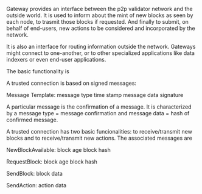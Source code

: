 Gateway provides an interface between the p2p validator network and the outside 
world. It is used to inform about the mint of new blocks as seen by each node,
to trasmit those blocks if requested. And finally to submit, on behalf of 
end-users, new actions to be considered and incorporated by the network. 

It is also an interface for routing information outside the network. Gateways
might connect to one-another, or to other specialized applications like data
indexers or even end-user applications. 

The basic functionality is


A trusted connection is based on signed messages:

Message Template:
    message type
    time stamp
    message data
    signature

A particular message is the confirmation of a message. It is characterized by a
message type = message confirmation and message data = hash of confirmed message.

A trusted connection has two basic funcionalities: to receive/transmit new 
blocks and to receive/transmit new actions. The associated messages are

NewBlockAvailable:
    block age
    block hash

RequestBlock:
    block age
    block hash

SendBlock:
    block data 

SendAction:
    action data

